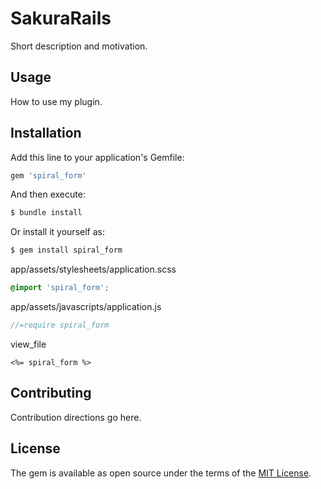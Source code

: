 # SakuraRails
Short description and motivation.

## Usage
How to use my plugin.

## Installation
Add this line to your application's Gemfile:

```ruby
gem 'spiral_form'
```

And then execute:
```bash
$ bundle install
```

Or install it yourself as:
```bash
$ gem install spiral_form
```

app/assets/stylesheets/application.scss

```scss
@import 'spiral_form';
 ```

app/assets/javascripts/application.js

```js
//=require spiral_form
 ```

view_file
```erb
<%= spiral_form %>
```

## Contributing
Contribution directions go here.

## License
The gem is available as open source under the terms of the [MIT License](https://opensource.org/licenses/MIT).
